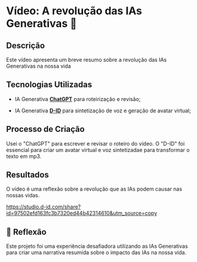 # Vídeo: A revolução das IAs Generativas 🎥



## Descrição

Este vídeo apresenta um breve resumo sobre a revolução das IAs Generativas na nossa vida



## Tecnologias Utilizadas

- IA Generativa **[ChatGPT](https://chat.openai.com)** para roteirização e revisão;

- IA Generativa **[D-ID](https://www.d-id.com)** para sintetização de voz e geração de avatar virtual;



## Processo de Criação

Usei o "ChatGPT" para escrever e revisar o roteiro do vídeo. O "D-ID" foi essencial para criar um avatar virtual e voz sintetizadae para transformar o texto em mp3. 



## Resultados

O vídeo é uma reflexão sobre a revolução que as IAs podem causar nas nossas vidas.



https://studio.d-id.com/share?id=97502efd163fc3b7320ed44b42314610&utm_source=copy



## 💭 Reflexão

Este projeto foi uma experiência desafiadora utilizando as IAs Generativas para criar uma narrativa resumida sobre o impacto das IAs na nossa vida.
